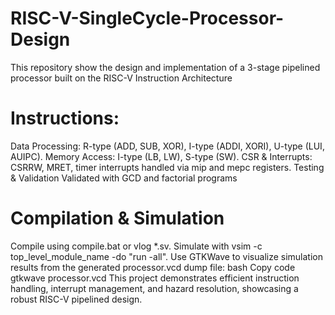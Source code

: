 # RISC-V-SingleCycle-Processor-Design
This repository show the design and implementation of a 3-stage pipelined processor built on the RISC-V Instruction Architecture

# Instructions:

Data Processing: R-type (ADD, SUB, XOR), I-type (ADDI, XORI), U-type (LUI, AUIPC).
Memory Access: I-type (LB, LW), S-type (SW).
CSR & Interrupts: CSRRW, MRET, timer interrupts handled via mip and mepc registers.
Testing & Validation
Validated with GCD and factorial programs

# Compilation & Simulation

Compile using compile.bat or vlog *.sv.
Simulate with vsim -c top_level_module_name -do "run -all".
Use GTKWave to visualize simulation results from the generated processor.vcd dump file:
bash
Copy code
gtkwave processor.vcd
This project demonstrates efficient instruction handling, interrupt management, and hazard resolution, showcasing a robust RISC-V pipelined design.
